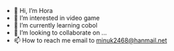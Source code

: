 - 👋 Hi, I’m Hora
- 👀 I’m interested in video game
- 🌱 I’m currently learning cobol
- 💞️ I’m looking to collaborate on ...
- 📫 How to reach me email to minuk2468@hanmail.net

<!---
minuk2468/minuk2468 is a ✨ special ✨ repository because its `README.md` (this file) appears on your GitHub profile.
You can click the Preview link to take a look at your changes.
--->
